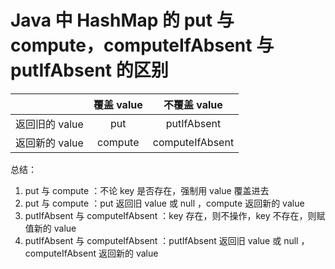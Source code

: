 # Java 中 HashMap 的 put 与 compute，computeIfAbsent 与 putIfAbsent 的区别

|                | 覆盖 value |  不覆盖 value   |
| :------------: | :--------: | :-------------: |
| 返回旧的 value |    put     |   putIfAbsent   |
| 返回新的 value |  compute   | computeIfAbsent |


总结：


1. put 与 compute ：不论 key 是否存在，强制用 value 覆盖进去
2. put 与 compute ：put 返回旧 value 或 null ，compute 返回新的 value
3. putIfAbsent 与 computeIfAbsent ：key 存在，则不操作，key 不存在，则赋值新的 value
4. putIfAbsent 与 computeIfAbsent ：putIfAbsent 返回旧 value 或 null ，computeIfAbsent 返回新的 value